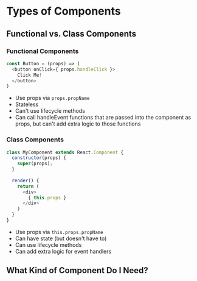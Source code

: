 # Types of Components

## Functional vs. Class Components

### Functional Components

```javascript
const Button = (props) => (
  <button onClick={ props.handleClick }>
    Click Me!
  </button>
)
```

* Use props via `props.propName`
* Stateless
* Can't use lifecycle methods
* Can call handleEvent functions that are passed into the component as props, but can't add extra logic to those functions

### Class Components

```javascript
class MyComponent extends React.Component {
  constructor(props) {
    super(props);
  }
  
  render() {
    return (
      <div>
        { this.props }
      </div>
    )
  }
}
```

* Use props via `this.props.propName`
* Can have state (but doesn't have to)
* Can use lifecycle methods
* Can add extra logic for event handlers

## What Kind of Component Do I Need?


